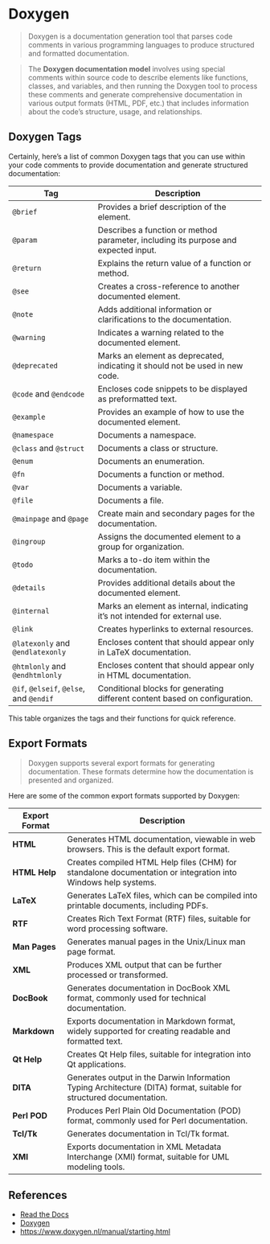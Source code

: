 # Doxygen

> Doxygen is a documentation generation tool that parses code comments in various programming languages to produce structured and formatted documentation.

> The **Doxygen documentation model** involves using special comments within source code to describe elements like functions, classes, and variables, and then running the Doxygen tool to process these comments and generate comprehensive documentation in various output formats (HTML, PDF, etc.) that includes information about the code’s structure, usage, and relationships.

## Doxygen Tags

Certainly, here’s a list of common Doxygen tags that you can use within your code comments to provide documentation and generate structured documentation:

| Tag | Description |
| --- | --- |
| `@brief` | Provides a brief description of the element. |
| `@param` | Describes a function or method parameter, including its purpose and expected input. |
| `@return` | Explains the return value of a function or method. |
| `@see` | Creates a cross-reference to another documented element. |
| `@note` | Adds additional information or clarifications to the documentation. |
| `@warning` | Indicates a warning related to the documented element. |
| `@deprecated` | Marks an element as deprecated, indicating it should not be used in new code. |
| `@code` and `@endcode` | Encloses code snippets to be displayed as preformatted text. |
| `@example` | Provides an example of how to use the documented element. |
| `@namespace` | Documents a namespace. |
| `@class` and `@struct` | Documents a class or structure. |
| `@enum` | Documents an enumeration. |
| `@fn` | Documents a function or method. |
| `@var` | Documents a variable. |
| `@file` | Documents a file. |
| `@mainpage` and `@page` | Create main and secondary pages for the documentation. |
| `@ingroup` | Assigns the documented element to a group for organization. |
| `@todo` | Marks a to-do item within the documentation. |
| `@details` | Provides additional details about the documented element. |
| `@internal` | Marks an element as internal, indicating it’s not intended for external use. |
| `@link` | Creates hyperlinks to external resources. |
| `@latexonly` and `@endlatexonly` | Encloses content that should appear only in LaTeX documentation. |
| `@htmlonly` and `@endhtmlonly` | Encloses content that should appear only in HTML documentation. |
| `@if`, `@elseif`, `@else`, and `@endif` | Conditional blocks for generating different content based on configuration. |

This table organizes the tags and their functions for quick reference.

## Export Formats

> Doxygen supports several export formats for generating documentation. These formats determine how the documentation is presented and organized.
> 

Here are some of the common export formats supported by Doxygen:

| **Export Format** | **Description** |
| --- | --- |
| **HTML** | Generates HTML documentation, viewable in web browsers. This is the default export format. |
| **HTML Help** | Creates compiled HTML Help files (CHM) for standalone documentation or integration into Windows help systems. |
| **LaTeX** | Generates LaTeX files, which can be compiled into printable documents, including PDFs. |
| **RTF** | Creates Rich Text Format (RTF) files, suitable for word processing software. |
| **Man Pages** | Generates manual pages in the Unix/Linux man page format. |
| **XML** | Produces XML output that can be further processed or transformed. |
| **DocBook** | Generates documentation in DocBook XML format, commonly used for technical documentation. |
| **Markdown** | Exports documentation in Markdown format, widely supported for creating readable and formatted text. |
| **Qt Help** | Creates Qt Help files, suitable for integration into Qt applications. |
| **DITA** | Generates output in the Darwin Information Typing Architecture (DITA) format, suitable for structured documentation. |
| **Perl POD** | Produces Perl Plain Old Documentation (POD) format, commonly used for Perl documentation. |
| **Tcl/Tk** | Generates documentation in Tcl/Tk format. |
| **XMI** | Exports documentation in XML Metadata Interchange (XMI) format, suitable for UML modeling tools. |

## References

- [Read the Docs](https://about.readthedocs.com/)
- [Doxygen](https://www.doxygen.nl/)
- https://www.doxygen.nl/manual/starting.html
